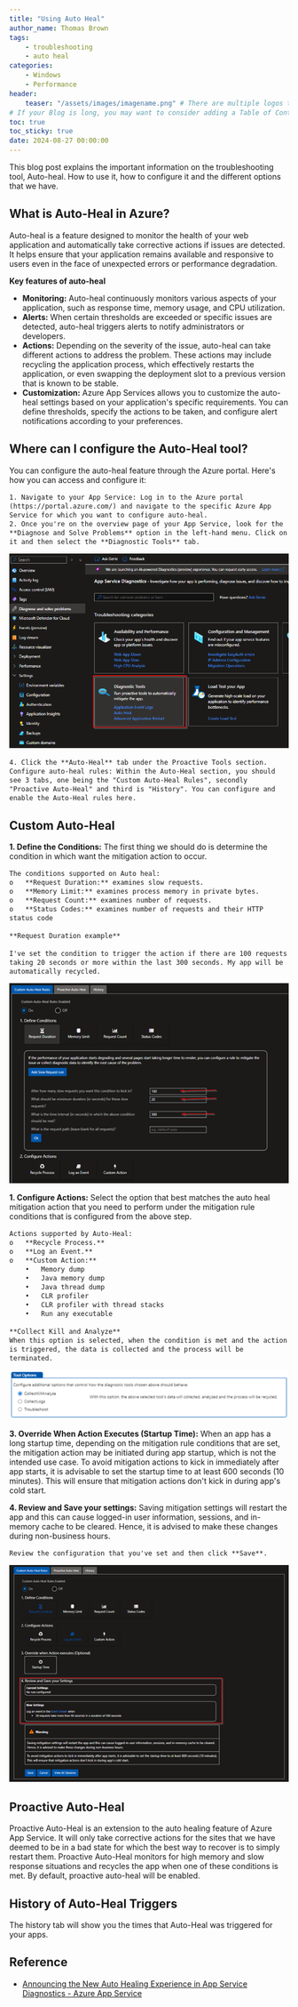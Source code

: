 ```yaml
---
title: "Using Auto Heal"
author_name: Thomas Brown
tags:
    - troubleshooting
    - auto heal
categories:
    - Windows
    - Performance
header:
    teaser: "/assets/images/imagename.png" # There are multiple logos that can be used in "/assets/images" if you choose to add one.
# If your Blog is long, you may want to consider adding a Table of Contents by adding the following two settings.
toc: true
toc_sticky: true
date: 2024-08-27 00:00:00
---
```


This blog post explains the important information on the troubleshooting tool, Auto-heal. How to use it, how to configure it and the different options that we have. 


## What is Auto-Heal in Azure?

Auto-heal is a feature designed to monitor the health of your web application and automatically take corrective actions if issues are detected. It helps ensure that your application remains available and responsive to users even in the face of unexpected errors or performance degradation.

**Key features of auto-heal**

-   **Monitoring:** Auto-heal continuously monitors various aspects of your application, such as response time, memory usage, and CPU utilization.
-   **Alerts:** When certain thresholds are exceeded or specific issues are detected, auto-heal triggers alerts to notify administrators or developers.
-   **Actions:** Depending on the severity of the issue, auto-heal can take different actions to address the problem. These actions may include recycling the application process, which effectively restarts the application, or even swapping the deployment slot to a previous version that is known to be stable.
-   **Customization:** Azure App Services allows you to customize the auto-heal settings based on your application's specific requirements. You can define thresholds, specify the actions to be taken, and configure alert notifications according to your preferences.


## Where can I configure the Auto-Heal tool? 

You can configure the auto-heal feature through the Azure portal. Here's how you can access and configure it:

    1. Navigate to your App Service: Log in to the Azure portal (https://portal.azure.com/) and navigate to the specific Azure App Service for which you want to configure auto-heal.
    2. Once you're on the overview page of your App Service, look for the **Diagnose and Solve Problems** option in the left-hand menu. Click on it and then select the **Diagnostic Tools** tab.

![flow](/media/2024/auto_heal/diagnose-solve-problems-img.png)

    4. Click the **Auto-Heal** tab under the Proactive Tools section. 
    Configure auto-heal rules: Within the Auto-Heal section, you should see 3 tabs, one being the "Custom Auto-Heal Rules", secondly "Proactive Auto-Heal" and third is "History". You can configure and enable the Auto-Heal rules here.


## Custom Auto-Heal

**1. Define the Conditions:**
    The first thing we should do is determine the condition in which want the mitigation action to occur. 
    
    The conditions supported on Auto heal:
    o	**Request Duration:** examines slow requests.
    o	**Memory Limit:** examines process memory in private bytes.
    o	**Request Count:** examines number of requests.
    o	**Status Codes:** examines number of requests and their HTTP status code
    
    **Request Duration example**

    I've set the condition to trigger the action if there are 100 requests taking 20 seconds or more within the last 300 seconds. My app will be automatically recycled. 
    
![flow](/media/2024/auto_heal/request-duration-1.png)

**1. Configure Actions:**
    Select the option that best matches the auto heal mitigation action that you need to perform under the mitigation rule conditions that is configured from the above step.

    Actions supported by Auto-Heal:
    o	**Recycle Process.**
    o	**Log an Event.**
    o	**Custom Action:**
        •	Memory dump
        •	Java memory dump
        •	Java thread dump
        •	CLR profiler
        •	CLR profiler with thread stacks
        •	Run any executable

    **Collect Kill and Analyze**
    When this option is selected, when the condition is met and the action is triggered, the data is collected and the process will be terminated. 
 
![flow](/media/2024/auto_heal/collect-kill-analyze.png)

**3. Override When Action Executes (Startup Time):**
    When an app has a long startup time, depending on the mitigation rule conditions that are set, the mitigation action may be initiated during app startup, which is not the intended use case. To avoid mitigation actions to kick in immediately after app starts, it is advisable to set the startup time to at least 600 seconds (10 minutes). This will ensure that mitigation actions don't kick in during app's cold start.

**4. Review and Save your settings:**
    Saving mitigation settings will restart the app and this can cause logged-in user information, sessions, and in-memory cache to be cleared. Hence, it is advised to make these changes during non-business hours. 
    
    Review the configuration that you've set and then click **Save**.

![flow](/media/2024/auto_heal/review-settings.png)


## Proactive Auto-Heal
 
Proactive Auto-Heal is an extension to the auto healing feature of Azure App Service. It will only take corrective actions for the sites that we have deemed to be in a bad state for which the best way to recover is to simply restart them. Proactive Auto-Heal monitors for high memory and slow response situations and recycles the app when one of these conditions is met. By default, proactive auto-heal will be enabled. 


## History of Auto-Heal Triggers
 
The history tab will show you the times that Auto-Heal was triggered for your apps.


## Reference
 
- [Announcing the New Auto Healing Experience in App Service Diagnostics - Azure App Service](https://azure.github.io/AppService/2018/09/10/Announcing-the-New-Auto-Healing-Experience-in-App-Service-Diagnostics.html)